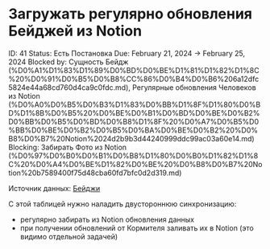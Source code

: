 # Загружать регулярно обновления Бейджей из Notion

ID: 41
Status: Есть Постановка
Due: February 21, 2024 → February 25, 2024
Blocked by: Сущность Бейдж (%D0%A1%D1%83%D1%89%D0%BD%D0%BE%D1%81%D1%82%D1%8C%20%D0%91%D0%B5%D0%B8%CC%86%D0%B4%D0%B6%206a12dfc5824e44a68cd760d4ca9c0fdc.md), Регулярные обновления Человеков из Notion (%D0%A0%D0%B5%D0%B3%D1%83%D0%BB%D1%8F%D1%80%D0%BD%D1%8B%D0%B5%20%D0%BE%D0%B1%D0%BD%D0%BE%D0%B2%D0%BB%D0%B5%D0%BD%D0%B8%D1%8F%20%D0%A7%D0%B5%D0%BB%D0%BE%D0%B2%D0%B5%D0%BA%D0%BE%D0%B2%20%D0%B8%D0%B7%20Notion%2024d2b9b3d44240999ddc99ac03a60e14.md)
Blocking: Забирать Фото из Notion (%D0%97%D0%B0%D0%B1%D0%B8%D1%80%D0%B0%D1%82%D1%8C%20%D0%A4%D0%BE%D1%82%D0%BE%20%D0%B8%D0%B7%20Notion%20b7589400f75d48cba60fd7bfc0d2d319.md)

Источник данных: [Бейджи](https://www.notion.so/961e56d8f00e474bb3ab468c00eab53a?pvs=21) 

С этой таблицей нужно наладить двустороннюю синхронизацию:

- регулярно забирать из Notion обновления данных
- при получении обновлений от Кормителя заливать их в Notion (это видимо отдельной задачей)